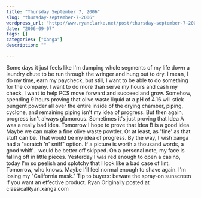 ```yaml
---
title: "Thursday September 7, 2006"
slug: "thursday-september-7-2006"
wordpress_url: "http://www.ryanclarke.net/post/thursday-september-7-2006/"
date: "2006-09-07"
tags: []
categories: ["Xanga"]
description: ""

---
```


Some days it just feels like I'm dumping whole segments of my life down a laundry chute to be run through the wringer and hung out to dry. I mean, I do my time, earn my paycheck, but still, I want to be able to do something for the company. I want to do more than serve my hours and cash my check, I want to help PCS move forward and succeed and grow.
Somehow, spending 9 hours proving that olive waste liquid at a pH of 4.16 will stick pungent powder all over the entire inside of the drying chamber, piping, cyclone, and remaining piping isn't my idea of progress. But then again, progress isn't always glamorous. Sometimes it's just proving that Idea A was a really bad idea.
Tomorrow I hope to prove that Idea B is a good idea. Maybe we can make a fine olive waste powder. Or at least, as 'fine' as that stuff can be. That would be my idea of progress.
By the way, I wish xanga had a "scratch 'n' sniff" option. If a picture is worth a thousand words, a good whiff... would be better off skipped.
On a personal note, my face is falling off in little pieces. Yesterday I was red enough to open a casino, today I'm so peelish and splotchy that I look like a bad case of lint. Tomorrow, who knows. Maybe I'll feel normal enough to shave again. I'm losing my "California mask." Tip to buyers: beware the spray-on sunscreen if you want an effective product.
Ryan
Originally posted at classicalRyan.xanga.com
